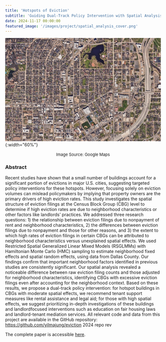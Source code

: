 ```yaml
---
title: 'Hotspots of Eviction'
subtitle: 'Guiding Dual-Track Policy Intervention with Spatial Analysis'
date: 2024-11-17 00:00:00
featured_image: '/images/project/spatial_analysis_cover.png'
---
```


![](/images/project/spatial_analysis_cover.png){:width="60%"}
<p style="text-align: center;"><font size="2">Image Source: Google Maps</font></p>

### Abstract
Recent studies have shown that a small number of buildings account for a significant portion of evictions in major U.S. cities, suggesting targeted policy interventions for these hotspots. However, focusing solely on eviction volumes can mislead policymakers by implying that property owners are the primary drivers of high eviction rates. This study investigates the spatial structure of eviction filings at the Census Block Group (CBG) level to determine if high eviction rates are due to neighborhood characteristics or other factors like landlords’ practices. We addressed three research questions: 1) the relationship between eviction filings due to nonpayment of rent and neighborhood characteristics, 2) the differences between eviction filings due to nonpayment and those for other reasons, and 3) the extent to which high rates of eviction filings in certain CBGs can be attributed to neighborhood characteristics versus unexplained spatial effects. We used Restricted Spatial Generalized Linear Mixed Models (RSGLMMs) with Hamiltonian Monte Carlo (HMC) sampling to estimate neighborhood fixed effects and spatial random effects, using data from Dallas County. Our findings confirm that important neighborhood factors identified in previous studies are consistently significant. Our spatial analysis revealed a noticeable difference between raw eviction filing counts and those adjusted for neighborhood characteristics, identifying CBGs with excessive eviction filings even after accounting for the neighborhood context. Based on these results, we propose a dual-track policy intervention: for hotspot buildings in CBGs with moderate spatial effects, we recommend tenant support measures like rental assistance and legal aid; for those with high spatial effects, we suggest prioritizing in-depth investigations of these buildings and landlordfocused interventions such as education on fair housing laws and landlord-tenant mediation services. All relevant code and data from this project are available in the GitHub repository: https://github.com/yilmajung/eviction 2024 repo rev

The complete paper is accessible [here](https://pike.psu.edu/publications/bigdata24-evict.pdf).